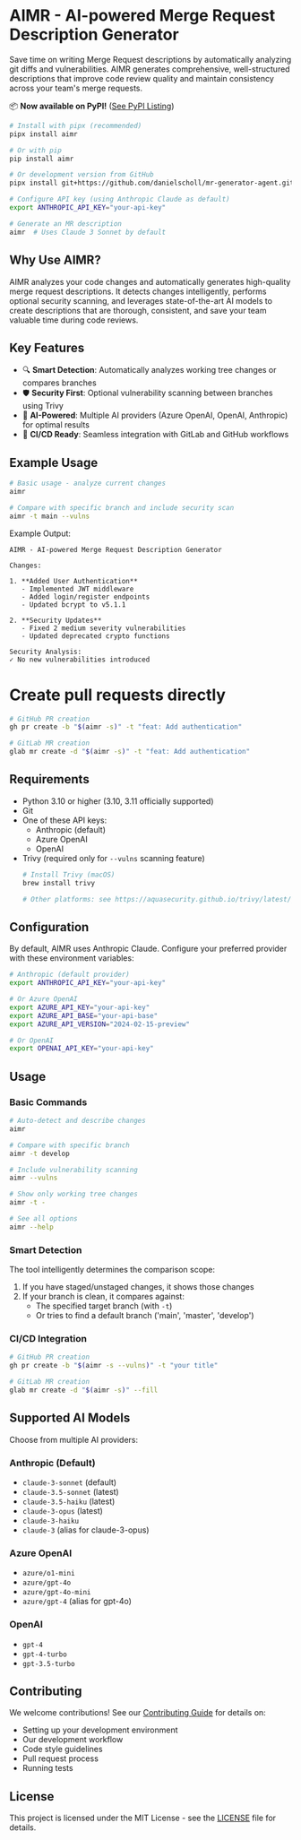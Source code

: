 # AIMR - AI-powered Merge Request Description Generator

Save time on writing Merge Request descriptions by automatically analyzing git diffs and vulnerabilities. AIMR generates comprehensive, well-structured descriptions that improve code review quality and maintain consistency across your team's merge requests.

📦 **Now available on PyPI!** ([See PyPI Listing](https://pypi.org/project/aimr/))

```bash
# Install with pipx (recommended)
pipx install aimr

# Or with pip
pip install aimr

# Or development version from GitHub
pipx install git+https://github.com/danielscholl/mr-generator-agent.git

# Configure API key (using Anthropic Claude as default)
export ANTHROPIC_API_KEY="your-api-key"

# Generate an MR description
aimr  # Uses Claude 3 Sonnet by default
```

## Why Use AIMR?

AIMR analyzes your code changes and automatically generates high-quality merge request descriptions. It detects changes intelligently, performs optional security scanning, and leverages state-of-the-art AI models to create descriptions that are thorough, consistent, and save your team valuable time during code reviews.

## Key Features

- 🔍 **Smart Detection**: Automatically analyzes working tree changes or compares branches
- 🛡️ **Security First**: Optional vulnerability scanning between branches using Trivy
- 🤖 **AI-Powered**: Multiple AI providers (Azure OpenAI, OpenAI, Anthropic) for optimal results
- 🔄 **CI/CD Ready**: Seamless integration with GitLab and GitHub workflows

## Example Usage

```bash
# Basic usage - analyze current changes
aimr

# Compare with specific branch and include security scan
aimr -t main --vulns
```

Example Output:
```
AIMR - AI-powered Merge Request Description Generator

Changes:

1. **Added User Authentication**
   - Implemented JWT middleware
   - Added login/register endpoints
   - Updated bcrypt to v5.1.1

2. **Security Updates**
   - Fixed 2 medium severity vulnerabilities
   - Updated deprecated crypto functions

Security Analysis:
✓ No new vulnerabilities introduced
```

# Create pull requests directly
```bash
# GitHub PR creation
gh pr create -b "$(aimr -s)" -t "feat: Add authentication"

# GitLab MR creation
glab mr create -d "$(aimr -s)" -t "feat: Add authentication"
```

## Requirements

- Python 3.10 or higher (3.10, 3.11 officially supported)
- Git
- One of these API keys:
  - Anthropic (default)
  - Azure OpenAI
  - OpenAI
- Trivy (required only for `--vulns` scanning feature)
  ```bash
  # Install Trivy (macOS)
  brew install trivy
  
  # Other platforms: see https://aquasecurity.github.io/trivy/latest/getting-started/installation/
  ```

## Configuration

By default, AIMR uses Anthropic Claude. Configure your preferred provider with these environment variables:

```bash
# Anthropic (default provider)
export ANTHROPIC_API_KEY="your-api-key"

# Or Azure OpenAI
export AZURE_API_KEY="your-api-key"
export AZURE_API_BASE="your-api-base"
export AZURE_API_VERSION="2024-02-15-preview"

# Or OpenAI
export OPENAI_API_KEY="your-api-key"
```

## Usage

### Basic Commands
```bash
# Auto-detect and describe changes
aimr

# Compare with specific branch
aimr -t develop

# Include vulnerability scanning
aimr --vulns

# Show only working tree changes
aimr -t -

# See all options
aimr --help
```

### Smart Detection
The tool intelligently determines the comparison scope:
1. If you have staged/unstaged changes, it shows those changes
2. If your branch is clean, it compares against:
   - The specified target branch (with `-t`)
   - Or tries to find a default branch ('main', 'master', 'develop')

### CI/CD Integration
```bash
# GitHub PR creation
gh pr create -b "$(aimr -s --vulns)" -t "your title"

# GitLab MR creation
glab mr create -d "$(aimr -s)" --fill
```

## Supported AI Models

Choose from multiple AI providers:

### Anthropic (Default)
- `claude-3-sonnet` (default)
- `claude-3.5-sonnet` (latest)
- `claude-3.5-haiku` (latest)
- `claude-3-opus` (latest)
- `claude-3-haiku`
- `claude-3` (alias for claude-3-opus)

### Azure OpenAI
- `azure/o1-mini`
- `azure/gpt-4o`
- `azure/gpt-4o-mini`
- `azure/gpt-4` (alias for gpt-4o)

### OpenAI
- `gpt-4`
- `gpt-4-turbo`
- `gpt-3.5-turbo`

## Contributing

We welcome contributions! See our [Contributing Guide](CONTRIBUTING.md) for details on:
- Setting up your development environment
- Our development workflow
- Code style guidelines
- Pull request process
- Running tests

## License

This project is licensed under the MIT License - see the [LICENSE](LICENSE) file for details.
